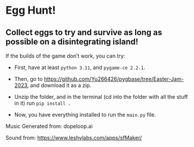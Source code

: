# Egg Hunt!

Collect eggs to try and survive as long as possible on a disintegrating island!
--------------

If the builds of the game don’t work, you can try:

- First, have at least `python 3.11`, and `pygame-ce 2.2.1`.

- Then, go to https://github.com/Yu266426/pygbase/tree/Easter-Jam-2023, and download it as a zip.

- Unzip the folder, and in the terminal (cd into the folder with all the stuff in it) run `pip install .`

- Now, you have everything installed to run the `main.py` file.


Music Generated from: dopeloop.ai

Sound from: https://www.leshylabs.com/apps/sfMaker/
